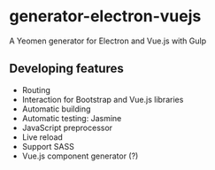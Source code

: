 # generator-electron-vuejs
A Yeomen generator for Electron and Vue.js with Gulp

## Developing features
 * Routing
 * Interaction for Bootstrap and Vue.js libraries
 * Automatic building
 * Automatic testing: Jasmine
 * JavaScript preprocessor
 * Live reload
 * Support SASS
 * Vue.js component generator (?)
